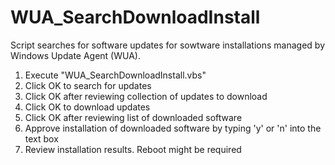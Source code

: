 # WUA_SearchDownloadInstall

Script searches for software updates for sowtware installations managed by Windows Update Agent (WUA).

1. Execute "WUA_SearchDownloadInstall.vbs"
2. Click OK to search for updates
3. Click OK after reviewing collection of updates to download
4. Click OK to download updates
5. Click OK after reviewing list of downloaded software
6. Approve installation of downloaded software by typing 'y' or 'n' into the text box
7. Review installation results. Reboot might be required